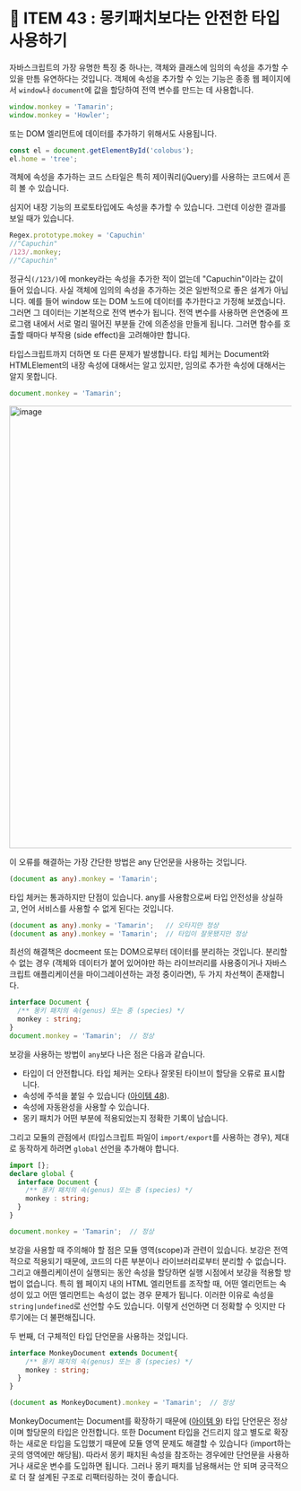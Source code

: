 # 🐒 ITEM 43 : 몽키패치보다는 안전한 타입 사용하기

자바스크립트의 가장 유명한 특징 중 하나는, 객체와 클래스에 임의의 속성을 추가할 수 있을 만틈 유연하다는 것입니다.
객체에 속성을 추가할 수 있는 기능은 종종 웹 페이지에서 `window`나 `document`에 값을 할당하여 전역 변수를 만드는 데 사용합니다.

```ts
window.monkey = 'Tamarin';
window.monkey = 'Howler';
```

또는 DOM 엘리먼트에 데이터를 추가하기 위해서도 사용됩니다.

```ts
const el = document.getElementById('colobus');
el.home = 'tree';
```

객체에 속성을 추가하는 코드 스타일은 특히 제이쿼리(jQuery)를 사용하는 코드에서 흔히 볼 수 있습니다.

심지어 내장 기능의 프로토타입에도 속성을 추가할 수 있습니다.
그런데 이상한 결과를 보일 때가 있습니다.

```ts
Regex.prototype.mokey = 'Capuchin'
//"Capuchin"
/123/.monkey;
//"Capuchin"
```

정규식`(/123/)`에 monkey라는 속성을 추가한 적이 없는데 "Capuchin"이라는 값이 들어 있습니다.
사실 객체에 임의의 속성을 추가하는 것은 일반적으로 좋은 설계가 아닙니다.
예를 들어 window 또는 DOM 노드에 데이터를 추가한다고 가정해 보겠습니다.
그러면 그 데이터는 기본적으로 전역 변수가 됩니다.
전역 변수를 사용하면 은연중에 프로그램 내에서 서로 멀리 떨어진 부분들 간에 의존성을 만들게 됩니다.
그러면 함수를 호출할 때마다 부작용 (side effect)을 고려해야만 합니다.

타입스크립트까지 더하면 또 다른 문제가 발생합니다.
타입 체커는 Document와 HTMLElement의 내장 속성에 대해서는 알고 있지만, 임의로 추가한 속성에 대해서는 알지 못합니다.

```ts
document.monkey = 'Tamarin';
```

<img width="789" alt="image" src="https://github.com/Pyotato/effective_typescript/assets/102423086/ff4a1960-3e24-43ef-bae7-e04d2520e146"/>

이 오류를 해결하는 가장 간단한 방법은 any 단언문을 사용하는 것입니다.

```ts
(document as any).monkey = 'Tamarin';
```

타입 체커는 통과하지만 단점이 있습니다.
any를 사용함으로써 타입 안전성을 상실하고, 언어 서비스를 사용할 수 없게 된다는 것입니다.

```ts
(document as any).monky = 'Tamarin';   // 오타지만 정상
(document as any).monkey = 'Tamarin';  // 타입이 잘못됐지만 정상
```

최선의 해결책은 docmeent 또는 DOM으로부터 데이터를 분리하는 것입니다.
분리할 수 없는 경우 (객체와 데이터가 붙어 있어야만 하는 라이브러리를 사용중이거나 자바스크립트 애플리케이션을 마이그레이션하는 과정 중이라면), 두 가지 차선책이 존재합니다.

```ts
interface Document {
  /** 몽키 패치의 속(genus) 또는 종 (species) */
  monkey : string;
}
document.monkey = 'Tamarin';  // 정상
```

보강을 사용하는 방법이 `any`보다 나은 점은 다음과 같습니다.

- 타입이 더 안전합니다. 타입 체커는 오타나 잘못된 타이브이 할당을 오류로 표시합니다.
- 속성에 주석을 붙일 수 있습니다 ([아이템 48](https://github.com/Pyotato/effective_typescript/blob/item48/README.md)).
- 속성에 자동완성을 사용할 수 있습니다.
- 몽키 패치가 어떤 부분에 적용되었는지 정확한 기록이 남습니다.

그리고 모듈의 관점에서 (타입스크립트 파일이 `import/export`를 사용하는 경우), 제대로 동작하게 하려면 `global` 선언을 추가해야 합니다.

```ts
import [};
declare global {
  interface Document {
    /** 몽키 패치의 속(genus) 또는 종 (species) */
    monkey : string;
  }
}

document.monkey = 'Tamarin';  // 정상
```

보강을 사용할 때 주의해야 할 점은 모듈 영역(scope)과 관련이 있습니다.
보강은 전역적으로 적용되기 때문에, 코드의 다른 부분이나 라이브러리로부터 분리할 수 없습니다.
그리고 애플리케이션이 실행되는 동안 속성을 할당하면 실행 시점에서 보강을 적용할 방법이 없습니다.
특히 웹 페이지 내의 HTML 엘리먼트를 조작할 때, 어떤 엘리먼트는 속성이 있고 어떤 엘리먼트는 속성이 없는 경우 문제가 됩니다.
이러한 이유로 속성을 `string|undefined`로 선언할 수도 있습니다.
이렇게 선언하면 더 정확할 수 잇지만 다루기에는 더 불편해집니다.

두 번째, 더 구체적인 타입 단언문을 사용하는 것입니다.

```ts
interface MonkeyDocument extends Document{
    /** 몽키 패치의 속(genus) 또는 종 (species) */
    monkey : string;
  }
}

(document as MonkeyDocument).monkey = 'Tamarin';  // 정상
```

MonkeyDocument는 Document를 확장하기 때문에 ([아이템 9](https://github.com/Pyotato/effective_typescript/blob/item9/README.md)) 타입 단언문은 정상이며 할당문의 타입은 안전합니다.
또한 Document 타입을 건드리지 않고 별도로 확장하는 새로운 타입을 도입했기 때문에 모듈 영역 문제도 해결할 수 있습니다 (import하는 곳의 영역에만 해당됨). 
따라서 몽키 패치된 속성을 참조하는 경우에만 단언문을 사용하거나 새로운 변수를 도입하면 됩니다.
그러나 몽키 패치를 남용해서는 안 되며 궁극적으로 더 잘 설계된 구조로 리팩터링하는 것이 좋습니다.
